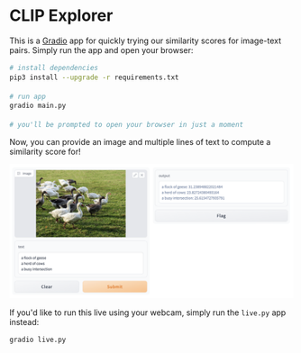 # CLIP Explorer

This is a [Gradio](https://gradio.app) app for quickly trying our similarity scores for image-text pairs. Simply run the app and open your browser:

```sh
# install dependencies
pip3 install --upgrade -r requirements.txt

# run app
gradio main.py

# you'll be prompted to open your browser in just a moment
```

Now, you can provide an image and multiple lines of text to compute a similarity score for!

![Screenshot from app](./app.png)

If you'd like to run this live using your webcam, simply run the `live.py` app instead:

```sh
gradio live.py
```
